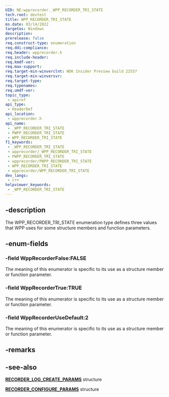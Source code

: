 ```yaml
---
UID: NE:wpprecorder._WPP_RECORDER_TRI_STATE
tech.root: devtest
title: WPP_RECORDER_TRI_STATE
ms.date: 03/14/2022
targetos: Windows
description: 
prerelease: false
req.construct-type: enumeration
req.ddi-compliance: 
req.header: wpprecorder.h
req.include-header: 
req.kmdf-ver: 
req.max-support: 
req.target-min-winverclnt: WDK Insider Preview build 22557
req.target-min-winversvr: 
req.target-type: 
req.typenames: 
req.umdf-ver: 
topic_type:
 - apiref
api_type:
 - HeaderDef
api_location:
 - wpprecorder.h
api_name:
 - _WPP_RECORDER_TRI_STATE
 - PWPP_RECORDER_TRI_STATE
 - WPP_RECORDER_TRI_STATE
f1_keywords:
 - _WPP_RECORDER_TRI_STATE
 - wpprecorder/_WPP_RECORDER_TRI_STATE
 - PWPP_RECORDER_TRI_STATE
 - wpprecorder/PWPP_RECORDER_TRI_STATE
 - WPP_RECORDER_TRI_STATE
 - wpprecorder/WPP_RECORDER_TRI_STATE
dev_langs:
 - c++
helpviewer_keywords:
 - _WPP_RECORDER_TRI_STATE
---
```


## -description

The WPP_RECORDER_TRI_STATE enumeration type defines three values that WPP uses for some structure members and function parameters.

## -enum-fields

### -field WppRecorderFalse:FALSE

The meaning of this enumerator is specific to its use as a structure member or function parameter.

### -field WppRecorderTrue:TRUE

The meaning of this enumerator is specific to its use as a structure member or function parameter.

### -field WppRecorderUseDefault:2

The meaning of this enumerator is specific to its use as a structure member or function parameter.

## -remarks

## -see-also

[**RECORDER_LOG_CREATE_PARAMS**](/windows-hardware/drivers/ddi/wpprecorder/ns-wpprecorder-_recorder_log_create_params) structure

[**RECORDER_CONFIGURE_PARAMS**](/windows-hardware/drivers/ddi/wpprecorder/ns-wpprecorder-_recorder_configure_params) structure
